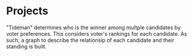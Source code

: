 # Projects
"Tideman" determines who is the winner among multple candidates by voter preferences. This considers voter's rankings for each candidate. As such, a graph to describe the relationsip of each candidate and their standing is built.   
